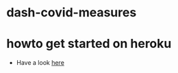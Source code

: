 # dash-covid-measures



# howto get started on heroku

* Have a look [here](https://github.com/drdwitte/dash-heroku-test)
